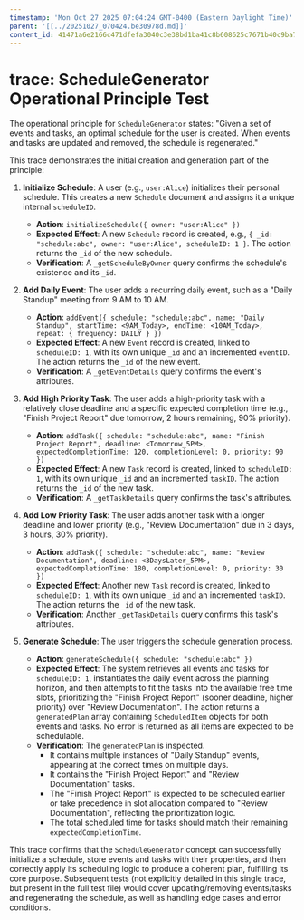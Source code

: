 ```yaml
---
timestamp: 'Mon Oct 27 2025 07:04:24 GMT-0400 (Eastern Daylight Time)'
parent: '[[../20251027_070424.be30978d.md]]'
content_id: 41471a6e2166c471dfefa3040c3e38bd1ba41c8b608625c7671b40c9ba71543d
---
```


# trace: ScheduleGenerator Operational Principle Test

The operational principle for `ScheduleGenerator` states: "Given a set of events and tasks, an optimal schedule for the user is created. When events and tasks are updated and removed, the schedule is regenerated."

This trace demonstrates the initial creation and generation part of the principle:

1. **Initialize Schedule**: A user (e.g., `user:Alice`) initializes their personal schedule. This creates a new `Schedule` document and assigns it a unique internal `scheduleID`.
   * **Action**: `initializeSchedule({ owner: "user:Alice" })`
   * **Expected Effect**: A new `Schedule` record is created, e.g., `{ _id: "schedule:abc", owner: "user:Alice", scheduleID: 1 }`. The action returns the `_id` of the new schedule.
   * **Verification**: A `_getScheduleByOwner` query confirms the schedule's existence and its `_id`.

2. **Add Daily Event**: The user adds a recurring daily event, such as a "Daily Standup" meeting from 9 AM to 10 AM.
   * **Action**: `addEvent({ schedule: "schedule:abc", name: "Daily Standup", startTime: <9AM_Today>, endTime: <10AM_Today>, repeat: { frequency: DAILY } })`
   * **Expected Effect**: A new `Event` record is created, linked to `scheduleID: 1`, with its own unique `_id` and an incremented `eventID`. The action returns the `_id` of the new event.
   * **Verification**: A `_getEventDetails` query confirms the event's attributes.

3. **Add High Priority Task**: The user adds a high-priority task with a relatively close deadline and a specific expected completion time (e.g., "Finish Project Report" due tomorrow, 2 hours remaining, 90% priority).
   * **Action**: `addTask({ schedule: "schedule:abc", name: "Finish Project Report", deadline: <Tomorrow_5PM>, expectedCompletionTime: 120, completionLevel: 0, priority: 90 })`
   * **Expected Effect**: A new `Task` record is created, linked to `scheduleID: 1`, with its own unique `_id` and an incremented `taskID`. The action returns the `_id` of the new task.
   * **Verification**: A `_getTaskDetails` query confirms the task's attributes.

4. **Add Low Priority Task**: The user adds another task with a longer deadline and lower priority (e.g., "Review Documentation" due in 3 days, 3 hours, 30% priority).
   * **Action**: `addTask({ schedule: "schedule:abc", name: "Review Documentation", deadline: <3DaysLater_5PM>, expectedCompletionTime: 180, completionLevel: 0, priority: 30 })`
   * **Expected Effect**: Another new `Task` record is created, linked to `scheduleID: 1`, with its own unique `_id` and an incremented `taskID`. The action returns the `_id` of the new task.
   * **Verification**: Another `_getTaskDetails` query confirms this task's attributes.

5. **Generate Schedule**: The user triggers the schedule generation process.
   * **Action**: `generateSchedule({ schedule: "schedule:abc" })`
   * **Expected Effect**: The system retrieves all events and tasks for `scheduleID: 1`, instantiates the daily event across the planning horizon, and then attempts to fit the tasks into the available free time slots, prioritizing the "Finish Project Report" (sooner deadline, higher priority) over "Review Documentation". The action returns a `generatedPlan` array containing `ScheduledItem` objects for both events and tasks. No error is returned as all items are expected to be schedulable.
   * **Verification**: The `generatedPlan` is inspected.
     * It contains multiple instances of "Daily Standup" events, appearing at the correct times on multiple days.
     * It contains the "Finish Project Report" and "Review Documentation" tasks.
     * The "Finish Project Report" is expected to be scheduled earlier or take precedence in slot allocation compared to "Review Documentation", reflecting the prioritization logic.
     * The total scheduled time for tasks should match their remaining `expectedCompletionTime`.

This trace confirms that the `ScheduleGenerator` concept can successfully initialize a schedule, store events and tasks with their properties, and then correctly apply its scheduling logic to produce a coherent plan, fulfilling its core purpose. Subsequent tests (not explicitly detailed in this single trace, but present in the full test file) would cover updating/removing events/tasks and regenerating the schedule, as well as handling edge cases and error conditions.
